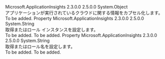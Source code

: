 <Type Name="CloudContext" FullName="Microsoft.ApplicationInsights.Extensibility.Implementation.CloudContext">
  <TypeSignature Language="C#" Value="public sealed class CloudContext" />
  <TypeSignature Language="ILAsm" Value=".class public auto ansi sealed beforefieldinit CloudContext extends System.Object" />
  <TypeSignature Language="DocId" Value="T:Microsoft.ApplicationInsights.Extensibility.Implementation.CloudContext" />
  <TypeSignature Language="VB.NET" Value="Public NotInheritable Class CloudContext" />
  <TypeSignature Language="F#" Value="type CloudContext = class" />
  <AssemblyInfo>
    <AssemblyName>Microsoft.ApplicationInsights</AssemblyName>
    <AssemblyVersion>2.3.0.0</AssemblyVersion>
    <AssemblyVersion>2.5.0.0</AssemblyVersion>
  </AssemblyInfo>
  <Base>
    <BaseTypeName>System.Object</BaseTypeName>
  </Base>
  <Interfaces />
  <Docs>
    <summary>
            アプリケーションが実行されているクラウドに関する情報をカプセル化します。
            </summary>
    <remarks>To be added.</remarks>
  </Docs>
  <Members>
    <Member MemberName="RoleInstance">
      <MemberSignature Language="C#" Value="public string RoleInstance { get; set; }" />
      <MemberSignature Language="ILAsm" Value=".property instance string RoleInstance" />
      <MemberSignature Language="DocId" Value="P:Microsoft.ApplicationInsights.Extensibility.Implementation.CloudContext.RoleInstance" />
      <MemberSignature Language="VB.NET" Value="Public Property RoleInstance As String" />
      <MemberSignature Language="F#" Value="member this.RoleInstance : string with get, set" Usage="Microsoft.ApplicationInsights.Extensibility.Implementation.CloudContext.RoleInstance" />
      <MemberType>Property</MemberType>
      <AssemblyInfo>
        <AssemblyName>Microsoft.ApplicationInsights</AssemblyName>
        <AssemblyVersion>2.3.0.0</AssemblyVersion>
        <AssemblyVersion>2.5.0.0</AssemblyVersion>
      </AssemblyInfo>
      <ReturnValue>
        <ReturnType>System.String</ReturnType>
      </ReturnValue>
      <Docs>
        <summary>
            取得またはロール インスタンスを設定します。
            </summary>
        <value>To be added.</value>
        <remarks>To be added.</remarks>
      </Docs>
    </Member>
    <Member MemberName="RoleName">
      <MemberSignature Language="C#" Value="public string RoleName { get; set; }" />
      <MemberSignature Language="ILAsm" Value=".property instance string RoleName" />
      <MemberSignature Language="DocId" Value="P:Microsoft.ApplicationInsights.Extensibility.Implementation.CloudContext.RoleName" />
      <MemberSignature Language="VB.NET" Value="Public Property RoleName As String" />
      <MemberSignature Language="F#" Value="member this.RoleName : string with get, set" Usage="Microsoft.ApplicationInsights.Extensibility.Implementation.CloudContext.RoleName" />
      <MemberType>Property</MemberType>
      <AssemblyInfo>
        <AssemblyName>Microsoft.ApplicationInsights</AssemblyName>
        <AssemblyVersion>2.3.0.0</AssemblyVersion>
        <AssemblyVersion>2.5.0.0</AssemblyVersion>
      </AssemblyInfo>
      <ReturnValue>
        <ReturnType>System.String</ReturnType>
      </ReturnValue>
      <Docs>
        <summary>
            取得またはロール名を設定します。
            </summary>
        <value>To be added.</value>
        <remarks>To be added.</remarks>
      </Docs>
    </Member>
  </Members>
</Type>